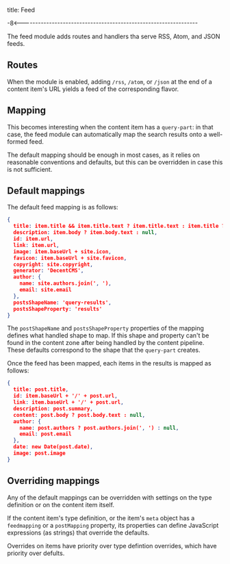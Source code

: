title: Feed

-8<----------------------------------------------------------------

The feed module adds routes and handlers tha serve RSS, Atom, and JSON feeds.

Routes
------

When the module is enabled, adding `/rss`, `/atom`, or `/json` at the end of a content
item's URL yields a feed of the corresponding flavor.

Mapping
-------

This becomes interesting when the content item has a `query-part`: in that case, the feed
module can automatically map the search results onto a well-formed feed.

The default mapping should be enough in most cases, as it relies on reasonable conventions
and defaults, but this can be overridden in case this is not sufficient.

## Default mappings

The default feed mapping is as follows:

```json
{
  title: item.title && item.title.text ? item.title.text : item.title ? item.title : site.name,
  description: item.body ? item.body.text : null,
  id: item.url,
  link: item.url,
  image: item.baseUrl + site.icon,
  favicon: item.baseUrl + site.favicon,
  copyright: site.copyright,
  generator: 'DecentCMS',
  author: {
    name: site.authors.join(', '),
    email: site.email
  },
  postsShapeName: 'query-results',
  postsShapeProperty: 'results'
}
```

The `postShapeName` and `postsShapeProperty` properties of the mapping defines what handled
shape to map. If this shape and property can't be found in the content zone after being handled
by the content pipeline. These defaults correspond to the shape that the `query-part` creates.

Once the feed has been mapped, each items in the results is mapped as follows:

```json
{
  title: post.title,
  id: item.baseUrl + '/' + post.url,
  link: item.baseUrl + '/' + post.url,
  description: post.summary,
  content: post.body ? post.body.text : null,
  author: {
    name: post.authors ? post.authors.join(', ') : null,
    email: post.email
  },
  date: new Date(post.date),
  image: post.image
}
```

## Overriding mappings

Any of the default mappings can be overridden with settings on the type definition or on the
content item itself.

If the content item's type definition, or the item's `meta` object has a `feedmapping` or a
`postMapping` property, its properties can define JavaScript expressions (as strings) that
override the defaults.

Overrides on items have priority over type defintion overrides, which have priority over defults.